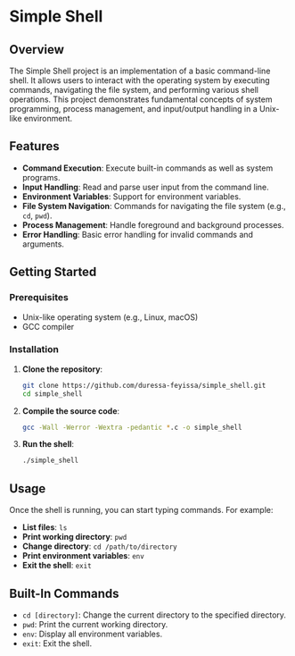 # Simple Shell

## Overview

The Simple Shell project is an implementation of a basic command-line shell. It allows users to interact with the operating system by executing commands, navigating the file system, and performing various shell operations. This project demonstrates fundamental concepts of system programming, process management, and input/output handling in a Unix-like environment.

## Features

- **Command Execution**: Execute built-in commands as well as system programs.
- **Input Handling**: Read and parse user input from the command line.
- **Environment Variables**: Support for environment variables.
- **File System Navigation**: Commands for navigating the file system (e.g., `cd`, `pwd`).
- **Process Management**: Handle foreground and background processes.
- **Error Handling**: Basic error handling for invalid commands and arguments.

## Getting Started

### Prerequisites

- Unix-like operating system (e.g., Linux, macOS)
- GCC compiler

### Installation

1. **Clone the repository**:
    ```sh
    git clone https://github.com/duressa-feyissa/simple_shell.git
    cd simple_shell
    ```

2. **Compile the source code**:
    ```sh
    gcc -Wall -Werror -Wextra -pedantic *.c -o simple_shell
    ```

3. **Run the shell**:
    ```sh
    ./simple_shell
    ```

## Usage

Once the shell is running, you can start typing commands. For example:

- **List files**: `ls`
- **Print working directory**: `pwd`
- **Change directory**: `cd /path/to/directory`
- **Print environment variables**: `env`
- **Exit the shell**: `exit`

## Built-In Commands

- `cd [directory]`: Change the current directory to the specified directory.
- `pwd`: Print the current working directory.
- `env`: Display all environment variables.
- `exit`: Exit the shell.


